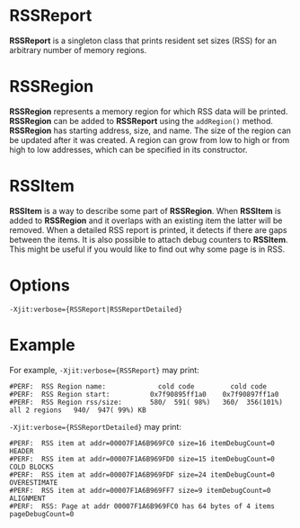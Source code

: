 <!--
Copyright IBM Corp. and others 2018

This program and the accompanying materials are made available under
the terms of the Eclipse Public License 2.0 which accompanies this
distribution and is available at https://www.eclipse.org/legal/epl-2.0/
or the Apache License, Version 2.0 which accompanies this distribution and
is available at https://www.apache.org/licenses/LICENSE-2.0.

This Source Code may also be made available under the following
Secondary Licenses when the conditions for such availability set
forth in the Eclipse Public License, v. 2.0 are satisfied: GNU
General Public License, version 2 with the GNU Classpath
Exception [1] and GNU General Public License, version 2 with the
OpenJDK Assembly Exception [2].

[1] https://www.gnu.org/software/classpath/license.html
[2] https://openjdk.org/legal/assembly-exception.html

SPDX-License-Identifier: EPL-2.0 OR Apache-2.0 OR GPL-2.0-only WITH Classpath-exception-2.0 OR GPL-2.0-only WITH OpenJDK-assembly-exception-1.0
-->

# RSSReport

**RSSReport** is a singleton class that prints resident set sizes (RSS) for an arbitrary number of memory regions.

# RSSRegion

**RSSRegion** represents a memory region for which RSS data will be printed. **RSSRegion** can be added to **RSSReport** using the `addRegion()` method. **RSSRegion** has starting address, size, and name. The size of the region can be updated after it was created. A region can grow from low to high or from high to low addresses, which can be specified in its constructor.

# RSSItem

**RSSItem** is a way to describe some part of **RSSRegion**. When **RSSItem** is added to **RSSRegion** and it overlaps with an existing item the latter will be removed. When a detailed RSS report is printed, it detects if there are gaps between the items. It is also possible to attach debug counters to **RSSItem**. This might be useful if you would like to find out why some page is in RSS.

# Options
`-Xjit:verbose={RSSReport|RSSReportDetailed}`

# Example
For example, `-Xjit:verbose={RSSReport}` may print:

```
#PERF:  RSS Region name:             cold code         cold code
#PERF:  RSS Region start:          0x7f90895ff1a0    0x7f90897ff1a0
#PERF:  RSS Region rss/size:       580/  591( 98%)   360/  356(101%)  all 2 regions   940/  947( 99%) KB
```

`-Xjit:verbose={RSSReportDetailed}` may print:

```
#PERF:  RSS item at addr=00007F1A6B969FC0 size=16 itemDebugCount=0 HEADER
#PERF:  RSS item at addr=00007F1A6B969FD0 size=15 itemDebugCount=0 COLD BLOCKS
#PERF:  RSS item at addr=00007F1A6B969FDF size=24 itemDebugCount=0 OVERESTIMATE
#PERF:  RSS item at addr=00007F1A6B969FF7 size=9 itemDebugCount=0 ALIGNMENT
#PERF:  RSS: Page at addr 00007F1A6B969FC0 has 64 bytes of 4 items pageDebugCount=0
```